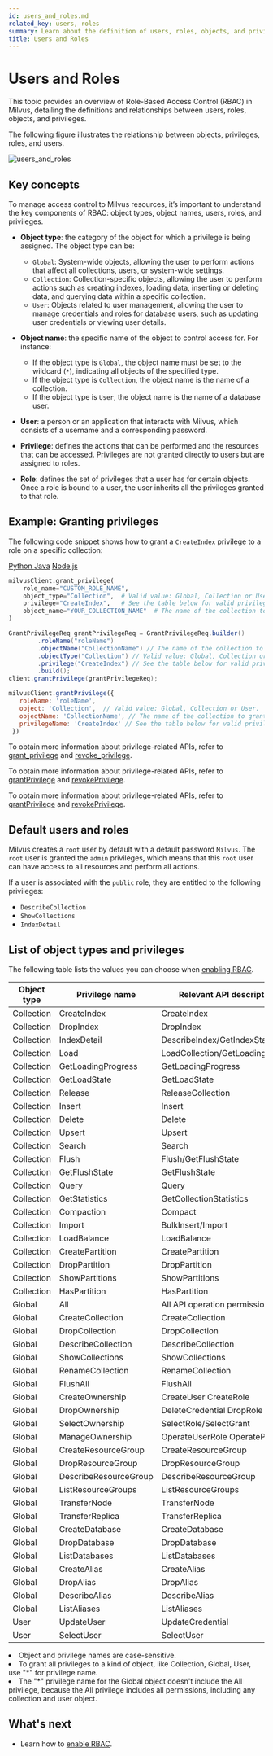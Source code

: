 ```yaml
---
id: users_and_roles.md
related_key: users, roles
summary: Learn about the definition of users, roles, objects, and privileges in role-based access control (RBAC).
title: Users and Roles
---
```


# Users and Roles

This topic provides an overview of Role-Based Access Control (RBAC) in Milvus, detailing the definitions and relationships between users, roles, objects, and privileges.

The following figure illustrates the relationship between objects, privileges, roles, and users.

![users_and_roles](../../../assets/users_and_roles.png "The relationship between object, privilege, role and user.")

## Key concepts

To manage access control to Milvus resources, it’s important to understand the key components of RBAC: object types, object names, users, roles, and privileges.

- **Object type**: the category of the object for which a privilege is being assigned. The object type can be:
  - `Global`: System-wide objects, allowing the user to perform actions that affect all collections, users, or system-wide settings.
  - `Collection`: Collection-specific objects, allowing the user to perform actions such as creating indexes, loading data, inserting or deleting data, and querying data within a specific collection.
  - `User`: Objects related to user management, allowing the user to manage credentials and roles for database users, such as updating user credentials or viewing user details.

- **Object name**: the specific name of the object to control access for. For instance:
  - If the object type is `Global`, the object name must be set to the wildcard (`*`), indicating all objects of the specified type.
  - If the object type is `Collection`, the object name is the name of a collection.
  - If the object type is `User`, the object name is the name of a database user.

- **User**: a person or an application that interacts with Milvus, which consists of a username and a corresponding password.

- **Privilege**: defines the actions that can be performed and the resources that can be accessed. Privileges are not granted directly to users but are assigned to roles.

- **Role**: defines the set of privileges that a user has for certain objects. Once a role is bound to a user, the user inherits all the privileges granted to that role.

## Example: Granting privileges

The following code snippet shows how to grant a `CreateIndex` privilege to a role on a specific collection:

<div class="multipleCode">
    <a href="#python">Python </a>
    <a href="#java">Java</a>
    <a href="#javascript">Node.js</a>
</div>

```python
milvusClient.grant_privilege(
    role_name="CUSTOM_ROLE_NAME",
    object_type="Collection",  # Valid value: Global, Collection or User.
    privilege="CreateIndex",   # See the table below for valid privilege names and relevant API descriptions.
    object_name="YOUR_COLLECTION_NAME"  # The name of the collection to grant access to. Use "*" to grant access to all collections.
)
```

```java
GrantPrivilegeReq grantPrivilegeReq = GrantPrivilegeReq.builder()
        .roleName("roleName")
        .objectName("CollectionName") // The name of the collection to grant access to. Use "*" to grant access to all collections.
        .objectType("Collection") // Valid value: Global, Collection or User.
        .privilege("CreateIndex") // See the table below for valid privilege names and relevant API descriptions.
        .build();
client.grantPrivilege(grantPrivilegeReq);
```

```javascript
milvusClient.grantPrivilege({
   roleName: 'roleName',
   object: 'Collection',  // Valid value: Global, Collection or User.
   objectName: 'CollectionName', // The name of the collection to grant access to. Use "*" to grant access to all collections.
   privilegeName: 'CreateIndex' // See the table below for valid privilege names and relevant API descriptions.
 })
```

<div class="language-python">

To obtain more information about privilege-related APIs, refer to [grant_privilege](https://milvus.io/api-reference/pymilvus/v2.4.x/MilvusClient/Authentication/grant_privilege.md) and [revoke_privilege](https://milvus.io/api-reference/pymilvus/v2.4.x/MilvusClient/Authentication/revoke_privileges.md).

</div>

<div class="language-java">

To obtain more information about privilege-related APIs, refer to [grantPrivilege](https://milvus.io/api-reference/java/v2.4.x/v2/Authentication/grantPrivilege.md) and [revokePrivilege](https://milvus.io/api-reference/java/v2.4.x/v2/Authentication/revokePrivilege.md).

</div>

<div class="language-javascript">

To obtain more information about privilege-related APIs, refer to [grantPrivilege](https://milvus.io/api-reference/node/v2.4.x/Authentication/grantPrivilege.md) and [revokePrivilege](https://milvus.io/api-reference/node/v2.4.x/Authentication/revokePrivilege.md).

</div>

## Default users and roles

Milvus creates a `root` user by default with a default password `Milvus`. The `root` user is granted the `admin` privileges, which means that this `root` user can have access to all resources and perform all actions.

If a user is associated with the `public` role, they are entitled to the following privileges:

- `DescribeCollection`
- `ShowCollections`
- `IndexDetail`

## List of object types and privileges

The following table lists the values you can choose when [enabling RBAC](rbac.md).

| Object type | Privilege name        | Relevant API description on the client side       |
| ----------- | --------------------- | ------------------------------------------------- |
| Collection  | CreateIndex           | CreateIndex                                       |
| Collection  | DropIndex             | DropIndex                                         |
| Collection  | IndexDetail           | DescribeIndex/GetIndexState/GetIndexBuildProgress |
| Collection  | Load                  | LoadCollection/GetLoadingProgress/GetLoadState    |
| Collection  | GetLoadingProgress    | GetLoadingProgress                                |
| Collection  | GetLoadState          | GetLoadState                                      |
| Collection  | Release               | ReleaseCollection                                 |
| Collection  | Insert                | Insert                                            |
| Collection  | Delete                | Delete                                            |
| Collection  | Upsert                | Upsert                                            |
| Collection  | Search                | Search                                            |
| Collection  | Flush                 | Flush/GetFlushState                               |
| Collection  | GetFlushState         | GetFlushState                                     |
| Collection  | Query                 | Query                                             |
| Collection  | GetStatistics         | GetCollectionStatistics                           |
| Collection  | Compaction            | Compact                                           |
| Collection  | Import                | BulkInsert/Import                                 |
| Collection  | LoadBalance           | LoadBalance                                       |
| Collection  | CreatePartition       | CreatePartition                                   |
| Collection  | DropPartition         | DropPartition                                     |
| Collection  | ShowPartitions        | ShowPartitions                                    |
| Collection  | HasPartition          | HasPartition                                      |
| Global      | All                   | All API operation permissions in this table       |
| Global      | CreateCollection      | CreateCollection                                  |
| Global      | DropCollection        | DropCollection                                    |
| Global      | DescribeCollection    | DescribeCollection                                |
| Global      | ShowCollections       | ShowCollections                                   |
| Global      | RenameCollection      | RenameCollection                                  |
| Global      | FlushAll              | FlushAll                                          |
| Global      | CreateOwnership       | CreateUser CreateRole                             |
| Global      | DropOwnership         | DeleteCredential DropRole                         |
| Global      | SelectOwnership       | SelectRole/SelectGrant                            |
| Global      | ManageOwnership       | OperateUserRole OperatePrivilege                  |
| Global      | CreateResourceGroup   | CreateResourceGroup                               |
| Global      | DropResourceGroup     | DropResourceGroup                                 |
| Global      | DescribeResourceGroup | DescribeResourceGroup                             |
| Global      | ListResourceGroups    | ListResourceGroups                                |
| Global      | TransferNode          | TransferNode                                      |
| Global      | TransferReplica       | TransferReplica                                   |
| Global      | CreateDatabase        | CreateDatabase                                    |
| Global      | DropDatabase          | DropDatabase                                      |
| Global      | ListDatabases         | ListDatabases                                     |
| Global      | CreateAlias           | CreateAlias                                       |
| Global      | DropAlias             | DropAlias                                         |
| Global      | DescribeAlias         | DescribeAlias                                     |
| Global      | ListAliases           | ListAliases                                       |
| User        | UpdateUser            | UpdateCredential                                  |
| User        | SelectUser            | SelectUser                                        |

<div class="alert note">
<li>Object and privilege names are case-sensitive.</li>
<li>To grant all privileges to a kind of object, like Collection, Global, User, use "*" for privilege name. </li>
<li>The "*" privilege name for the Global object doesn't include the All privilege, because the All privilege includes all permissions, including any collection and user object.</li>
</div>

## What's next
- Learn how to [enable RBAC](rbac.md).
